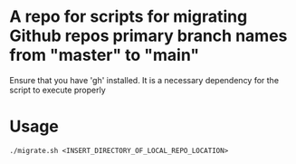 # A repo for scripts for migrating Github repos primary branch names from "master" to "main"

Ensure that you have 'gh' installed. It is a necessary dependency for the script to execute properly

# Usage
```
./migrate.sh <INSERT_DIRECTORY_OF_LOCAL_REPO_LOCATION>
```

